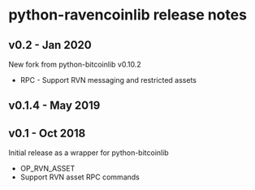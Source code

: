 # python-ravencoinlib release notes

## v0.2 - Jan 2020

New fork from python-bitcoinlib v0.10.2

* RPC - Support RVN messaging and restricted assets

## v0.1.4 - May 2019

## v0.1 - Oct 2018

Initial release as a wrapper for python-bitcoinlib

* OP_RVN_ASSET
* Support RVN asset RPC commands
